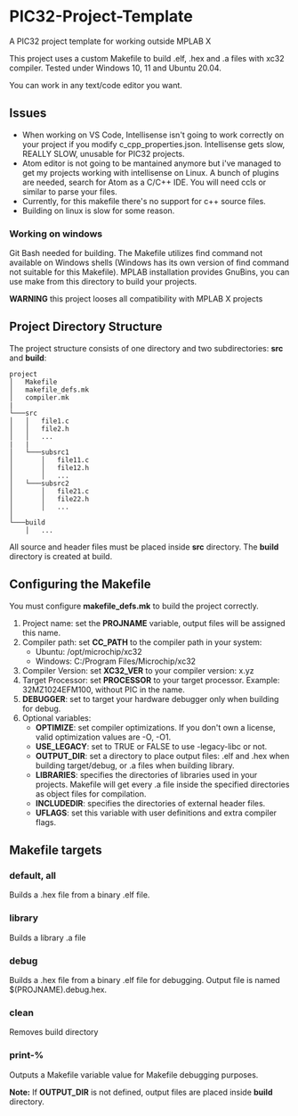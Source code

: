 # PIC32-Project-Template
A PIC32 project template for working outside MPLAB X

This project uses a custom Makefile to build .elf, .hex and .a files with xc32 compiler.
Tested under Windows 10, 11 and Ubuntu 20.04.

You can work in any text/code editor you want. 
## Issues
* When working on VS Code, Intellisense isn't going to work correctly on your project if you modify c_cpp_properties.json. Intellisense gets slow, REALLY SLOW, unusable for PIC32 projects.
* Atom editor is not going to be mantained anymore but i've managed to get my projects working with intellisense on Linux. A bunch of plugins are needed, search for Atom as a C/C++ IDE. You will need ccls or similar to parse your files.   
* Currently, for this makefile there's no support for c++ source files.
* Building on linux is slow for some reason. 

### Working on windows
Git Bash needed for building. The Makefile utilizes find command not available on Windows shells (Windows has its own version of find command not suitable for this Makefile).
MPLAB installation provides GnuBins, you can use make from this directory to build your projects.


**WARNING** this project looses all compatibility with MPLAB X projects

## Project Directory Structure
The project structure consists of one directory and two subdirectories: **src** and **build**:
```
project
│   Makefile
│   makefile_defs.mk
│   compiler.mk
|
└───src
│   │   file1.c
│   │   file2.h
│   │   ...
|   |   
│   └───subsrc1
│       │   file11.c
│       │   file12.h
│       │   ...
│   └───subsrc2
│       │   file21.c
│       │   file22.h
│       │   ...
│  
└───build
    │   ...
```
All source and header files must be placed inside **src** directory. The **build** directory is created at build.

## Configuring the Makefile
You must configure **makefile_defs.mk** to build the project correctly.
  1. Project name: set the **PROJNAME** variable, output files will be assigned this name.
  2. Compiler path: set **CC_PATH** to the compiler path in your system:
      * Ubuntu: /opt/microchip/xc32
      * Windows: C:/Program Files/Microchip/xc32
  3. Compiler Version: set **XC32_VER** to your compiler version: x.yz
  4. Target Processor: set **PROCESSOR** to your target processor. Example: 32MZ1024EFM100, without PIC in the name.
  5. **DEBUGGER**: set to target your hardware debugger only when building for debug.
  6. Optional variables:
      * **OPTIMIZE**: set compiler optimizations. If you don't own a license, valid optimization values are -O, -O1.
      * **USE_LEGACY**: set to TRUE or FALSE to use -legacy-libc or not.
      * **OUTPUT_DIR**: set a directory to place output files: .elf and .hex when building target/debug, or .a files when building library.
      * **LIBRARIES**: specifies the directories of libraries used in your projects. Makefile will get every .a file inside the specified directories as object files for compilation.
      * **INCLUDEDIR**: specifies the directories of external header files.
      * **UFLAGS**: set this variable with user definitions and extra compiler flags.
## Makefile targets
### default, all
Builds a .hex file from a binary .elf file. 
### library
Builds a library .a file
### debug
Builds a .hex file from a binary .elf file for debugging. Output file is named $(PROJNAME).debug.hex.
### clean
Removes build directory
### print-%
Outputs a Makefile variable value for Makefile debugging purposes.

**Note:** If **OUTPUT_DIR** is not defined, output files are placed inside **build** directory.
